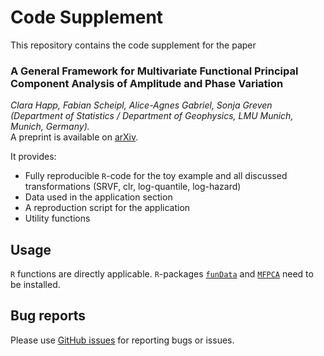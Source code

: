# Code Supplement

This repository contains the code supplement for the paper

### A General Framework for Multivariate Functional Principal Component Analysis of Amplitude and Phase Variation    
*Clara Happ, Fabian Scheipl, Alice-Agnes Gabriel, Sonja Greven (Department of Statistics / Department of Geophysics, LMU Munich, Munich, Germany).*  
A preprint is available on [arXiv](??).

It provides:  
 * Fully reproducible `R`-code for the toy example and all discussed transformations (SRVF, clr, log-quantile, log-hazard)
 * Data used in the application section
 * A reproduction script for the application
 * Utility functions 

  
## Usage ##

`R` functions are directly applicable. `R`-packages [`funData`](https://CRAN.R-project.org/package=funData) and [`MFPCA`](https://CRAN.R-project.org/package=MFPCA) need to be installed.


## Bug reports ##

Please use [GitHub issues](https://github.com/ClaraHapp/apFPCA/issues) for reporting bugs or issues.
